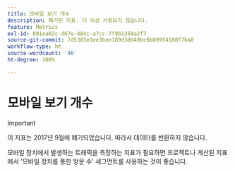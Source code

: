 ```yaml
---
title: 모바일 보기 개수
description: 폐기된 지표. 더 이상 사용되지 않습니다.
feature: Metrics
exl-id: 091ea02c-d67e-484c-a7cc-7f9b1358a2f7
source-git-commit: 7d5383e1ee3bee189d3dd48bc6b899f4108f7ba8
workflow-type: ht
source-wordcount: '46'
ht-degree: 100%

---
```


# 모바일 보기 개수

>[!IMPORTANT]
>
>이 지표는 2017년 9월에 폐기되었습니다. 따라서 데이터를 반환하지 않습니다.

모바일 장치에서 발생하는 트래픽을 측정하는 지표가 필요하면 프로젝트나 계산된 지표에서 &#39;모바일 장치를 통한 방문 수&#39; 세그먼트를 사용하는 것이 좋습니다.

